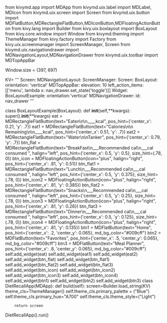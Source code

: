 from kivymd.app import MDApp
from kivymd.uix.label import MDLabel, MDIcon
from kivymd.uix.screen import Screen
from kivymd.uix.button import MDFlatButton,MDRectangleFlatButton,MDIconButton,MDFloatingActionButton
from kivy.lang import Builder
from kivy.uix.boxlayout import BoxLayout
from kivy.core.window import Window
from kivymd.theming import ThemeManager
from kivy.factory import Factory
from kivy.uix.screenmanager import ScreenManager, Screen
from kivymd.uix.navigationdrawer import MDNavigationLayout,MDNavigationDrawer
from kivymd.uix.toolbar import MDTopAppBar

Window.size = (397, 697)



KV= '''
Screen:
    MDNavigationLayout:
        ScreenManager:
            Screen:
                BoxLayout:
                    orientation: 'vertical'
                    MDTopAppBar:
                        elevation: 10
                        left_action_items: [['menu', lambda x: nav_drawer.set_state('toggle')]]
                    Widget: 
                    BoxLayoutExample:
                        orientation:'vertical'
        MDNavigationDrawer:
            id: nav_drawer
'''

class BoxLayoutExample(BoxLayout):
    def __init__(self,**kwargs):
        super().__init__(**kwargs)
        eat = MDRectangleFlatButton(text="Eaten\n\n____kcal", pos_hint={'center_x': 0.21, 'y': .7})
        eat1 = MDRectangleFlatButton(text="Calories\n\n Remaining\n\n____kcal", pos_hint={'center_x': 0.51, 'y': .7})
        eat2 = MDRectangleFlatButton(text="Water\n\nTanker", pos_hint={'center_x': 0.79, 'y': .7})
        btn_flat = MDRectangleFlatButton(text="BreakFast\n___Recommended cal\n___cal consumed ", halign="left",
                                         pos_hint={'center_x': 0.5, 'y': 0.5}, size_hint=(.78, 0))
        btn_icon = MDFloatingActionButton(icon="plus", halign="right", pos_hint={'center_x': .81, 'y': 0.51})
        btn_flat1 = MDRectangleFlatButton(text="Lunch\n___Recommended cal\n___cal consumed ", halign="left",
                                          pos_hint={'center_x': 0.5, 'y': 0.375},
                                          size_hint=(.78, 0))
        btn_icon2 = MDFloatingActionButton(icon="plus", halign="right", pos_hint={'center_x': .81, 'y': 0.385})
        btn_flat2 = MDRectangleFlatButton(text="Snacks\n___Recommended cal\n___cal consumed ", halign="left",
                                          pos_hint={'center_x': 0.5, 'y': 0.25},
                                          size_hint=(.78, 0))
        btn_icon3 = MDFloatingActionButton(icon="plus", halign="right", pos_hint={'center_x': .81, 'y': 0.26})
        btn_flat3 = MDRectangleFlatButton(text="Dinner\n___Recommended cal\n___cal consumed ", halign="left",
                                          pos_hint={'center_x': 0.5, 'y': 0.125},
                                          size_hint=(.78, 0))
        btn_icon4 = MDFloatingActionButton(icon="plus", halign="right", pos_hint={'center_x': .81, 'y': 0.135})
        btn1 = MDFlatButton(text="Home", pos_hint={'center_x': .2, 'center_y': 0.065}, md_bg_color="#009cff")
        btn2 = MDFlatButton(text="Favorites", pos_hint={'center_x': .5, 'center_y': 0.065}, md_bg_color="#009cff")
        btn3 = MDFlatButton(text="Meal Planner", pos_hint={'center_x': .8, 'center_y': 0.065}, md_bg_color="#009cff")
        self.add_widget(eat)
        self.add_widget(eat1)
        self.add_widget(eat2)
        self.add_widget(btn_flat)
        self.add_widget(btn_flat1)
        self.add_widget(btn_flat2)
        self.add_widget(btn_flat3)
        self.add_widget(btn_icon)
        self.add_widget(btn_icon2)
        self.add_widget(btn_icon3)
        self.add_widget(btn_icon4)
        self.add_widget(btn1)
        self.add_widget(btn2)
        self.add_widget(btn3)
class DietRecallApp(MDApp):
    def build(self):
        screen=Builder.load_string(KV)
        theme_cls=ThemeManager()
        self.theme_cls.primary_palette = ("Blue")
        self.theme_cls.primary_hue="A700"
        self.theme_cls.theme_style=("Light")



        return screen

DietRecallApp().run()
